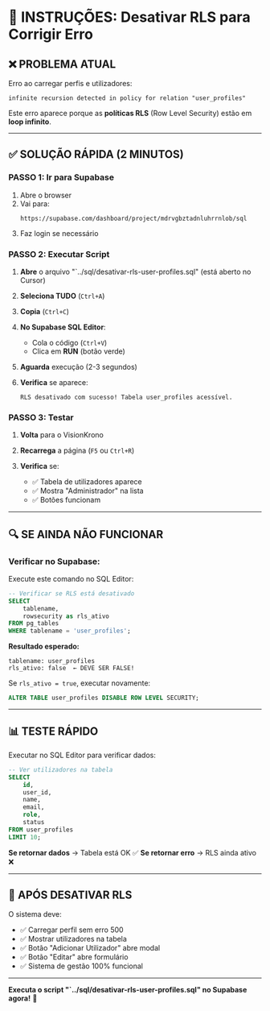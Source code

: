 # 🚨 INSTRUÇÕES: Desativar RLS para Corrigir Erro

## ❌ PROBLEMA ATUAL

Erro ao carregar perfis e utilizadores:
```
infinite recursion detected in policy for relation "user_profiles"
```

Este erro aparece porque as **políticas RLS** (Row Level Security) estão em **loop infinito**.

---

## ✅ SOLUÇÃO RÁPIDA (2 MINUTOS)

### **PASSO 1: Ir para Supabase**

1. Abre o browser
2. Vai para:
   ```
   https://supabase.com/dashboard/project/mdrvgbztadnluhrrnlob/sql
   ```
3. Faz login se necessário

### **PASSO 2: Executar Script**

1. **Abre** o arquivo "`../sql/desativar-rls-user-profiles.sql" (está aberto no Cursor)

2. **Seleciona TUDO** (`Ctrl+A`)

3. **Copia** (`Ctrl+C`)

4. **No Supabase SQL Editor**:
   - Cola o código (`Ctrl+V`)
   - Clica em **RUN** (botão verde)

5. **Aguarda** execução (2-3 segundos)

6. **Verifica** se aparece:
   ```
   RLS desativado com sucesso! Tabela user_profiles acessível.
   ```

### **PASSO 3: Testar**

1. **Volta** para o VisionKrono

2. **Recarrega** a página (`F5` ou `Ctrl+R`)

3. **Verifica** se:
   - ✅ Tabela de utilizadores aparece
   - ✅ Mostra "Administrador" na lista
   - ✅ Botões funcionam

---

## 🔍 SE AINDA NÃO FUNCIONAR

### **Verificar no Supabase:**

Execute este comando no SQL Editor:

```sql
-- Verificar se RLS está desativado
SELECT 
    tablename,
    rowsecurity as rls_ativo
FROM pg_tables 
WHERE tablename = 'user_profiles';
```

**Resultado esperado:**
```
tablename: user_profiles
rls_ativo: false  ← DEVE SER FALSE!
```

Se `rls_ativo = true`, executar novamente:
```sql
ALTER TABLE user_profiles DISABLE ROW LEVEL SECURITY;
```

---

## 📊 TESTE RÁPIDO

Executar no SQL Editor para verificar dados:

```sql
-- Ver utilizadores na tabela
SELECT 
    id,
    user_id,
    name,
    email,
    role,
    status
FROM user_profiles
LIMIT 10;
```

**Se retornar dados** → Tabela está OK ✅
**Se retornar erro** → RLS ainda ativo ❌

---

## 🎯 APÓS DESATIVAR RLS

O sistema deve:
- ✅ Carregar perfil sem erro 500
- ✅ Mostrar utilizadores na tabela
- ✅ Botão "Adicionar Utilizador" abre modal
- ✅ Botão "Editar" abre formulário
- ✅ Sistema de gestão 100% funcional

---

**Executa o script "`../sql/desativar-rls-user-profiles.sql" no Supabase agora!** 🔧



